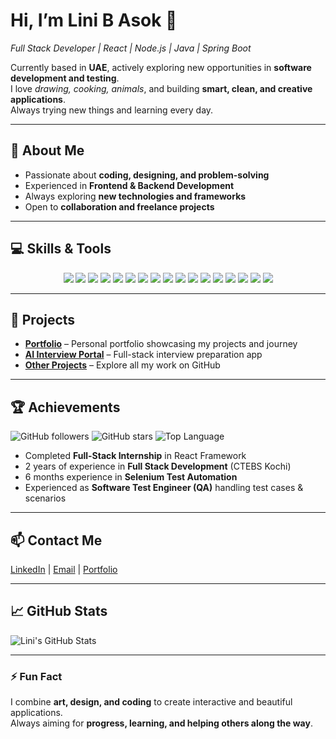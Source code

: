 # Hi, I’m Lini B Asok 👋
*Full Stack Developer | React | Node.js | Java | Spring Boot*  

Currently based in **UAE**, actively exploring new opportunities in **software development and testing**.  
I love *drawing, cooking, animals*, and building **smart, clean, and creative applications**.  
Always trying new things and learning every day.  

---

## 🚀 About Me
- Passionate about **coding, designing, and problem-solving**
- Experienced in **Frontend & Backend Development**
- Always exploring **new technologies and frameworks**
- Open to **collaboration and freelance projects**

---

## 💻 Skills & Tools
<div align="center">
<a href="https://reactjs.org/" target="_blank"><img src="https://img.shields.io/badge/React-20232A?style=for-the-badge&logo=react&logoColor=61DAFB" /></a>
<a href="https://angular.io/" target="_blank"><img src="https://img.shields.io/badge/Angular-DD0031?style=for-the-badge&logo=angular&logoColor=white" /></a>
<a href="https://nodejs.org/" target="_blank"><img src="https://img.shields.io/badge/Node.js-339933?style=for-the-badge&logo=node.js&logoColor=white" /></a>
<a href="https://expressjs.com/" target="_blank"><img src="https://img.shields.io/badge/Express.js-000000?style=for-the-badge&logo=express&logoColor=white" /></a>
<a href="https://www.typescriptlang.org/" target="_blank"><img src="https://img.shields.io/badge/TypeScript-007ACC?style=for-the-badge&logo=typescript&logoColor=white" /></a>
<a href="https://www.java.com/" target="_blank"><img src="https://img.shields.io/badge/Java-007396?style=for-the-badge&logo=java&logoColor=white" /></a>
<a href="https://spring.io/projects/spring-boot" target="_blank"><img src="https://img.shields.io/badge/Spring Boot-6DB33F?style=for-the-badge&logo=spring&logoColor=white" /></a>
<a href="https://www.mysql.com/" target="_blank"><img src="https://img.shields.io/badge/SQL-00758F?style=for-the-badge&logo=mysql&logoColor=white" /></a>
<a href="https://hibernate.org/" target="_blank"><img src="https://img.shields.io/badge/Hibernate-59666C?style=for-the-badge&logo=hibernate&logoColor=white" /></a>
<a href="https://developer.mozilla.org/en-US/docs/Web/HTML" target="_blank"><img src="https://img.shields.io/badge/HTML-E34F26?style=for-the-badge&logo=html5&logoColor=white" /></a>
<a href="https://developer.mozilla.org/en-US/docs/Web/CSS" target="_blank"><img src="https://img.shields.io/badge/CSS-1572B6?style=for-the-badge&logo=css3&logoColor=white" /></a>
<a href="https://sass-lang.com/" target="_blank"><img src="https://img.shields.io/badge/SCSS-CC6699?style=for-the-badge&logo=sass&logoColor=white" /></a>
<a href="https://tailwindcss.com/" target="_blank"><img src="https://img.shields.io/badge/Tailwind CSS-38B2AC?style=for-the-badge&logo=tailwind-css&logoColor=white" /></a>
<a href="https://github.com/" target="_blank"><img src="https://img.shields.io/badge/GitHub-181717?style=for-the-badge&logo=github&logoColor=white" /></a>
<a href="https://code.visualstudio.com/" target="_blank"><img src="https://img.shields.io/badge/VS Code-007ACC?style=for-the-badge&logo=visual-studio-code&logoColor=white" /></a>
<a href="https://vercel.com/" target="_blank"><img src="https://img.shields.io/badge/Vercel-000000?style=for-the-badge&logo=vercel&logoColor=white" /></a>
<a href="https://aws.amazon.com/" target="_blank"><img src="https://img.shields.io/badge/AWS-232F3E?style=for-the-badge&logo=amazon-aws&logoColor=white" /></a>
</div>

---

## 📂 Projects
- [**Portfolio**](https://yourportfolio.com) – Personal portfolio showcasing my projects and journey  
- [**AI Interview Portal**](https://ai-interview-portal-tech-o8y5.vercel.app/) – Full-stack interview preparation app  
- [**Other Projects**](https://github.com/LINIBASOK?tab=repositories) – Explore all my work on GitHub  

---

## 🏆 Achievements
![GitHub followers](https://img.shields.io/github/followers/LINIBASOK?style=social)
![GitHub stars](https://img.shields.io/github/stars/LINIBASOK?style=social)
![Top Language](https://img.shields.io/github/languages/top/LINIBASOK/LINIBASOK)

- Completed **Full-Stack Internship** in React Framework  
- 2 years of experience in **Full Stack Development** (CTEBS Kochi)  
- 6 months experience in **Selenium Test Automation**  
- Experienced as **Software Test Engineer (QA)** handling test cases & scenarios  

---

## 📫 Contact Me
[LinkedIn](https://www.linkedin.com/in/lini-asok-213915257/) | [Email](mailto:liniasok7@gmail.com) | [Portfolio](https://yourportfolio.com)

---

## 📈 GitHub Stats
![Lini's GitHub Stats](https://github-readme-stats.vercel.app/api?username=LINIBASOK&show_icons=true&theme=radical)

---

### ⚡ Fun Fact
I combine **art, design, and coding** to create interactive and beautiful applications.  
Always aiming for **progress, learning, and helping others along the way**.
